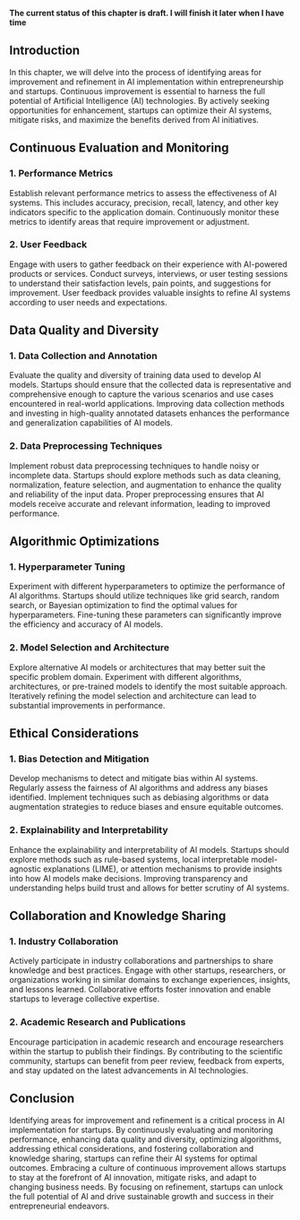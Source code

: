 **The current status of this chapter is draft. I will finish it later when I have time**

Introduction
------------

In this chapter, we will delve into the process of identifying areas for improvement and refinement in AI implementation within entrepreneurship and startups. Continuous improvement is essential to harness the full potential of Artificial Intelligence (AI) technologies. By actively seeking opportunities for enhancement, startups can optimize their AI systems, mitigate risks, and maximize the benefits derived from AI initiatives.

Continuous Evaluation and Monitoring
------------------------------------

### 1. Performance Metrics

Establish relevant performance metrics to assess the effectiveness of AI systems. This includes accuracy, precision, recall, latency, and other key indicators specific to the application domain. Continuously monitor these metrics to identify areas that require improvement or adjustment.

### 2. User Feedback

Engage with users to gather feedback on their experience with AI-powered products or services. Conduct surveys, interviews, or user testing sessions to understand their satisfaction levels, pain points, and suggestions for improvement. User feedback provides valuable insights to refine AI systems according to user needs and expectations.

Data Quality and Diversity
--------------------------

### 1. Data Collection and Annotation

Evaluate the quality and diversity of training data used to develop AI models. Startups should ensure that the collected data is representative and comprehensive enough to capture the various scenarios and use cases encountered in real-world applications. Improving data collection methods and investing in high-quality annotated datasets enhances the performance and generalization capabilities of AI models.

### 2. Data Preprocessing Techniques

Implement robust data preprocessing techniques to handle noisy or incomplete data. Startups should explore methods such as data cleaning, normalization, feature selection, and augmentation to enhance the quality and reliability of the input data. Proper preprocessing ensures that AI models receive accurate and relevant information, leading to improved performance.

Algorithmic Optimizations
-------------------------

### 1. Hyperparameter Tuning

Experiment with different hyperparameters to optimize the performance of AI algorithms. Startups should utilize techniques like grid search, random search, or Bayesian optimization to find the optimal values for hyperparameters. Fine-tuning these parameters can significantly improve the efficiency and accuracy of AI models.

### 2. Model Selection and Architecture

Explore alternative AI models or architectures that may better suit the specific problem domain. Experiment with different algorithms, architectures, or pre-trained models to identify the most suitable approach. Iteratively refining the model selection and architecture can lead to substantial improvements in performance.

Ethical Considerations
----------------------

### 1. Bias Detection and Mitigation

Develop mechanisms to detect and mitigate bias within AI systems. Regularly assess the fairness of AI algorithms and address any biases identified. Implement techniques such as debiasing algorithms or data augmentation strategies to reduce biases and ensure equitable outcomes.

### 2. Explainability and Interpretability

Enhance the explainability and interpretability of AI models. Startups should explore methods such as rule-based systems, local interpretable model-agnostic explanations (LIME), or attention mechanisms to provide insights into how AI models make decisions. Improving transparency and understanding helps build trust and allows for better scrutiny of AI systems.

Collaboration and Knowledge Sharing
-----------------------------------

### 1. Industry Collaboration

Actively participate in industry collaborations and partnerships to share knowledge and best practices. Engage with other startups, researchers, or organizations working in similar domains to exchange experiences, insights, and lessons learned. Collaborative efforts foster innovation and enable startups to leverage collective expertise.

### 2. Academic Research and Publications

Encourage participation in academic research and encourage researchers within the startup to publish their findings. By contributing to the scientific community, startups can benefit from peer review, feedback from experts, and stay updated on the latest advancements in AI technologies.

Conclusion
----------

Identifying areas for improvement and refinement is a critical process in AI implementation for startups. By continuously evaluating and monitoring performance, enhancing data quality and diversity, optimizing algorithms, addressing ethical considerations, and fostering collaboration and knowledge sharing, startups can refine their AI systems for optimal outcomes. Embracing a culture of continuous improvement allows startups to stay at the forefront of AI innovation, mitigate risks, and adapt to changing business needs. By focusing on refinement, startups can unlock the full potential of AI and drive sustainable growth and success in their entrepreneurial endeavors.
